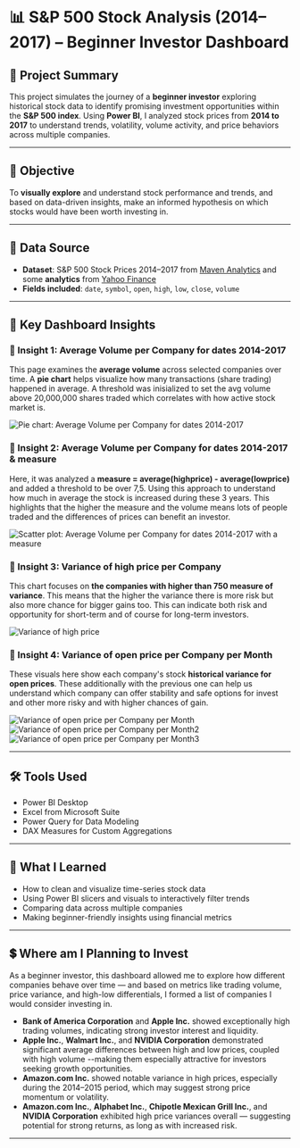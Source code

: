 # 📊 S&P 500 Stock Analysis (2014–2017) – Beginner Investor Dashboard

## 🧠 Project Summary
This project simulates the journey of a **beginner investor** exploring historical stock data to identify promising investment opportunities within the **S&P 500 index**. Using **Power BI**, I analyzed stock prices from **2014 to 2017** to understand trends, volatility, volume activity, and price behaviors across multiple companies.

---

## 🎯 Objective
To **visually explore** and understand stock performance and trends, and based on data-driven insights, make an informed hypothesis on which stocks would have been worth investing in.

---

## 📁 Data Source
- **Dataset**: S&P 500 Stock Prices 2014–2017  from [Maven Analytics](https://mavenanalytics.io/data-playground?accessType=open&order=date_added%2Cdesc&page=12&pageSize=5) and some **analytics** from [Yahoo Finance](https://finance.yahoo.com/markets/stocks/most-active/)
- **Fields included**: `date`, `symbol`, `open`, `high`, `low`, `close`, `volume`

---

## 📌 Key Dashboard Insights

### 🔹 Insight 1: Average Volume per Company for dates 2014-2017
This page examines the **average volume** across selected companies over time. A **pie chart** helps visualize how many transactions (share trading) happened in average. A threshold was inisialized to set the avg volume above 20,000,000 shares traded which correlates with how active stock market is.

![Pie chart: Average Volume per Company for dates 2014-2017](https://github.com/user-attachments/assets/7f48c811-f8d7-4abe-a8bf-a44b59fe40b1)

### 🔹 Insight 2: Average Volume per Company for dates 2014-2017 & measure
Here, it was analyzed a  **measure = average(highprice) - average(lowprice)** and added a threshold to be over 7,5. Using this approach to understand how much in average the stock is increased during these 3 years. This highlights that the higher the measure and the volume means lots of people traded and the differences of prices can benefit an investor.

![Scatter plot: Average Volume per Company for dates 2014-2017 with a measure](https://github.com/user-attachments/assets/1bfc6299-7047-486e-ad34-0797813f4f82)

### 🔹 Insight 3: Variance of high price per Company
This chart focuses on **the companies with higher than 750 measure of variance**. This means that the higher the variance there is more risk but also more chance for bigger gains too. This can indicate both risk and opportunity for short-term and of course for long-term investors.

![Variance of high price](https://github.com/user-attachments/assets/f2d2741c-8a0f-4794-a4d9-864e1fe1a499)

### 🔹 Insight 4: Variance of open price per Company per Month
These visuals here show each company's stock **historical variance for open prices**. These additionally with the previous one can help us understand which company can offer stability and safe options for invest and other more risky and with higher chances of gain.

![Variance of open price per Company per Month](https://github.com/user-attachments/assets/a208a94b-b6ea-4393-b0ec-15efe551ebad)
![Variance of open price per Company per Month2](https://github.com/user-attachments/assets/405402fd-a943-4d82-8b8b-c8d05b78356e)
![Variance of open price per Company per Month3](https://github.com/user-attachments/assets/4d876050-e823-4e54-974b-a87ec3265469)

---

## 🛠 Tools Used
- Power BI Desktop
- Excel from Microsoft Suite
- Power Query for Data Modeling  
- DAX Measures for Custom Aggregations

---

## 🚀 What I Learned
- How to clean and visualize time-series stock data  
- Using Power BI slicers and visuals to interactively filter trends  
- Comparing data across multiple companies  
- Making beginner-friendly insights using financial metrics

---

## 💲 Where am I Planning to Invest
As a beginner investor, this dashboard allowed me to explore how different companies behave over time — and based on metrics like trading volume, price variance, and high-low differentials, I formed a list of companies I would consider investing in.
- **Bank of America Corporation** and **Apple Inc.** showed exceptionally high trading volumes, indicating strong investor interest and liquidity.
- **Apple Inc.**, **Walmart Inc.**, and **NVIDIA Corporation** demonstrated significant average differences between high and low prices, coupled with high volume --making them especially attractive for investors seeking growth opportunities.
- **Amazon.com Inc.** showed notable variance in high prices, especially during the 2014–2015 period, which may suggest strong price momentum or volatility.
- **Amazon.com Inc.**, **Alphabet Inc.**, **Chipotle Mexican Grill Inc.**, and **NVIDIA Corporation** exhibited high price variances overall — suggesting potential for strong returns, as long as with increased risk.

---
